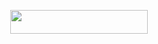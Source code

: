 <p align="center"><a href="https://dashboard.heroku.com/new?template=https://github.com/Subhi-JAAT/Subhi-Music"> <img src="https://img.shields.io/badge/Deploy%20On%20Heroku-bringle?style=for-the-badge&logo=heroku" width="220" height="38.45"/></a></p>
